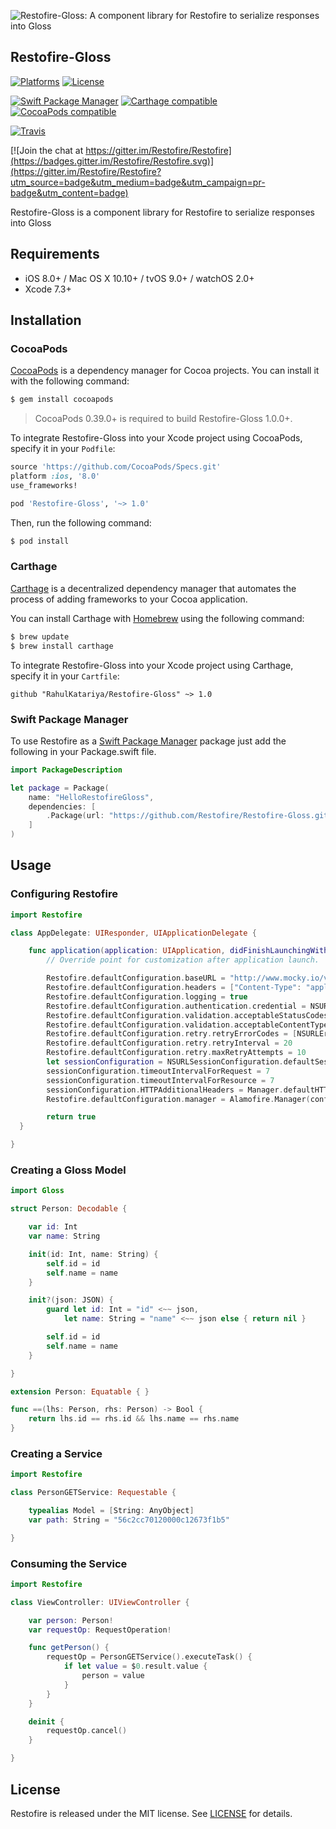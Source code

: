 ![Restofire-Gloss: A component library for Restofire to serialize responses into Gloss](https://raw.githubusercontent.com/Restofire/Restofire/master/.github/restofire.png)

## Restofire-Gloss

[![Platforms](https://img.shields.io/cocoapods/p/Restofire.svg)](https://cocoapods.org/pods/Restofire-Gloss)
[![License](https://img.shields.io/cocoapods/l/Restofire.svg)](https://raw.githubusercontent.com/Restofire/Restofire-Gloss/master/LICENSE)

[![Swift Package Manager](https://img.shields.io/badge/Swift%20Package%20Manager-compatible-brightgreen.svg)](https://github.com/apple/swift-package-manager)
[![Carthage compatible](https://img.shields.io/badge/Carthage-compatible-4BC51D.svg?style=flat)](https://github.com/Carthage/Carthage)
[![CocoaPods compatible](https://img.shields.io/cocoapods/v/Restofire.svg)](https://cocoapods.org/pods/Restofire-Gloss)

[![Travis](https://img.shields.io/travis/Restofire/Restofire/master.svg)](https://travis-ci.org/Restofire/Restofire-Gloss/branches)

[![Join the chat at https://gitter.im/Restofire/Restofire](https://badges.gitter.im/Restofire/Restofire.svg)](https://gitter.im/Restofire/Restofire?utm_source=badge&utm_medium=badge&utm_campaign=pr-badge&utm_content=badge)

Restofire-Gloss is a component library for Restofire to serialize responses into Gloss

## Requirements

- iOS 8.0+ / Mac OS X 10.10+ / tvOS 9.0+ / watchOS 2.0+
- Xcode 7.3+

## Installation

### CocoaPods

[CocoaPods](http://cocoapods.org) is a dependency manager for Cocoa projects. You can install it with the following command:

```bash
$ gem install cocoapods
```

> CocoaPods 0.39.0+ is required to build Restofire-Gloss 1.0.0+.

To integrate Restofire-Gloss into your Xcode project using CocoaPods, specify it in your `Podfile`:

```ruby
source 'https://github.com/CocoaPods/Specs.git'
platform :ios, '8.0'
use_frameworks!

pod 'Restofire-Gloss', '~> 1.0'
```

Then, run the following command:

```bash
$ pod install
```

### Carthage

[Carthage](https://github.com/Carthage/Carthage) is a decentralized dependency manager that automates the process of adding frameworks to your Cocoa application.

You can install Carthage with [Homebrew](http://brew.sh/) using the following command:

```bash
$ brew update
$ brew install carthage
```

To integrate Restofire-Gloss into your Xcode project using Carthage, specify it in your `Cartfile`:

```ogdl
github "RahulKatariya/Restofire-Gloss" ~> 1.0
```
### Swift Package Manager

To use Restofire as a [Swift Package Manager](https://swift.org/package-manager/) package just add the following in your Package.swift file.

``` swift
import PackageDescription

let package = Package(
    name: "HelloRestofireGloss",
    dependencies: [
        .Package(url: "https://github.com/Restofire/Restofire-Gloss.git", majorVersion: 1)
    ]
)
```

## Usage

### Configuring Restofire

```swift
import Restofire

class AppDelegate: UIResponder, UIApplicationDelegate {

    func application(application: UIApplication, didFinishLaunchingWithOptions launchOptions: [NSObject: AnyObject]?) -> Bool {
        // Override point for customization after application launch.

        Restofire.defaultConfiguration.baseURL = "http://www.mocky.io/v2/"
        Restofire.defaultConfiguration.headers = ["Content-Type": "application/json"]
        Restofire.defaultConfiguration.logging = true
        Restofire.defaultConfiguration.authentication.credential = NSURLCredential(user: "user", password: "password", persistence: .ForSession)
        Restofire.defaultConfiguration.validation.acceptableStatusCodes = [200..<300]
        Restofire.defaultConfiguration.validation.acceptableContentTypes = ["application/json"]
        Restofire.defaultConfiguration.retry.retryErrorCodes = [NSURLErrorTimedOut,NSURLErrorNetworkConnectionLost]
        Restofire.defaultConfiguration.retry.retryInterval = 20
        Restofire.defaultConfiguration.retry.maxRetryAttempts = 10
        let sessionConfiguration = NSURLSessionConfiguration.defaultSessionConfiguration()
        sessionConfiguration.timeoutIntervalForRequest = 7
        sessionConfiguration.timeoutIntervalForResource = 7
        sessionConfiguration.HTTPAdditionalHeaders = Manager.defaultHTTPHeaders
        Restofire.defaultConfiguration.manager = Alamofire.Manager(configuration: sessionConfiguration)

        return true
  }

}
```

### Creating a Gloss Model

```swift
import Gloss

struct Person: Decodable {

    var id: Int
    var name: String

    init(id: Int, name: String) {
        self.id = id
        self.name = name
    }

    init?(json: JSON) {
        guard let id: Int = "id" <~~ json,
            let name: String = "name" <~~ json else { return nil }

        self.id = id
        self.name = name
    }

}

extension Person: Equatable { }

func ==(lhs: Person, rhs: Person) -> Bool {
    return lhs.id == rhs.id && lhs.name == rhs.name
}
```

### Creating a Service

```swift
import Restofire

class PersonGETService: Requestable {

    typealias Model = [String: AnyObject]
    var path: String = "56c2cc70120000c12673f1b5"

}

```

### Consuming the Service

```swift
import Restofire

class ViewController: UIViewController {

    var person: Person!
    var requestOp: RequestOperation!

    func getPerson() {
        requestOp = PersonGETService().executeTask() {
            if let value = $0.result.value {
                person = value
            }
        }
    }

    deinit {
        requestOp.cancel()
    }

}
```

## License

Restofire is released under the MIT license. See [LICENSE](https://github.com/Restofire/Restofire-Gloss/blob/master/LICENSE) for details.
